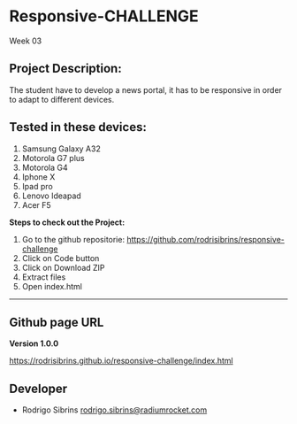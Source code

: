 # Responsive-CHALLENGE
Week 03

## Project Description:
The student have to develop a news portal, it has to be responsive in order to adapt to different devices.

## Tested in these devices:
1. Samsung Galaxy A32
2. Motorola G7 plus
3. Motorola G4
4. Iphone X
5. Ipad pro
6. Lenovo Ideapad
7. Acer F5

**Steps to check out the Project:**

1. Go to the github repositorie: https://github.com/rodrisibrins/responsive-challenge
2. Click on Code button
3. Click on Download ZIP
4. Extract files
5. Open index.html

---
## Github page URL

**Version 1.0.0**

https://rodrisibrins.github.io/responsive-challenge/index.html
## Developer

- Rodrigo Sibrins <rodrigo.sibrins@radiumrocket.com>
